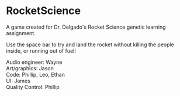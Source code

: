 # RocketScience
A game created for Dr. Delgado's Rocket Science genetic learning assignment.

Use the space bar to try and land the rocket without killing the people inside, or running out of fuel!

Audio engineer: Wayne\
Art/graphics: Jason\
Code: Phillip, Leo, Ethan\
UI: James\
Quality Control: Phillip
